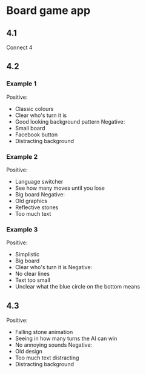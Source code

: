 # Board game app

## 4.1
Connect 4

## 4.2
### Example 1
Positive:
- Classic colours 
- Clear who's turn it is
- Good looking background pattern
Negative:
- Small board
- Facebook button 
- Distracting background 
### Example 2
Positive:
- Language switcher
- See how many moves until you lose
- Big board
Negative:
- Old graphics
- Reflective stones
- Too much text
### Example 3
Positive:
- Simplistic 
- Big board
- Clear who's turn it is 
Negative:
- No clear lines 
- Text too small 
- Unclear what the blue circle on the bottom means

## 4.3
Positive:
- Falling stone animation
- Seeing in how many turns the AI can win
- No annoying sounds
Negative:
- Old design 
- Too much text distracting
- Distracting background
